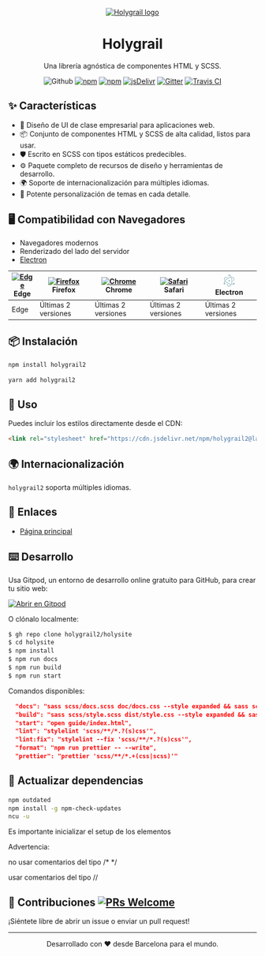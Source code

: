 <p align="center">
  <a href="https://holyguide.es">
    <img width="200" src="https://res.cloudinary.com/manuel-ruiz/image/upload/v1576145416/holygrail/logoholy.svg" alt="Holygrail logo">
  </a>
</p>

<h1 align="center">Holygrail</h1>

<div align="center">

Una librería       agnóstica de componentes HTML y SCSS.

![Github](https://img.shields.io/github/v/release/holygrail2/holygrail?logo=HolygrailCSS)
[![npm](https://img.shields.io/npm/v/holygrail2.svg)](https://www.npmjs.com/package/holygrail2)
[![npm](https://img.shields.io/npm/dm/holygrail2.svg)](https://www.npmjs.com/package/holygrail2)
[![jsDelivr](https://data.jsdelivr.com/v1/package/npm/holygrail2/badge)](https://www.jsdelivr.com/package/npm/holygrail2)
[![Gitter](https://badges.gitter.im/holygrail2/holygrail.svg)](https://gitter.im/holygrail2/holygrail)
[![Travis CI](https://travis-ci.org/holygrail2/holygrail.svg?branch=master)](https://travis-ci.org/holygrail2/holygrail)

</div>

## ✨ Características

- 🌈 Diseño de UI de clase empresarial para aplicaciones web.
- 📦 Conjunto de componentes HTML y SCSS de alta calidad, listos para usar.
- 🛡 Escrito en SCSS con tipos estáticos predecibles.
- ⚙️ Paquete completo de recursos de diseño y herramientas de desarrollo.
- 🌍 Soporte de internacionalización para múltiples idiomas.
- 🎨 Potente personalización de temas en cada detalle.

## 🖥 Compatibilidad con Navegadores

- Navegadores modernos
- Renderizado del lado del servidor
- [Electron](https://www.electronjs.org/)

| [<img src="https://raw.githubusercontent.com/alrra/browser-logos/master/src/edge/edge_48x48.png" alt="Edge" width="24px" height="24px" />](http://godban.github.io/browsers-support-badges/)<br>Edge | [<img src="https://raw.githubusercontent.com/alrra/browser-logos/master/src/firefox/firefox_48x48.png" alt="Firefox" width="24px" height="24px" />](http://godban.github.io/browsers-support-badges/)<br>Firefox | [<img src="https://raw.githubusercontent.com/alrra/browser-logos/master/src/chrome/chrome_48x48.png" alt="Chrome" width="24px" height="24px" />](http://godban.github.io/browsers-support-badges/)<br>Chrome | [<img src="https://raw.githubusercontent.com/alrra/browser-logos/master/src/safari/safari_48x48.png" alt="Safari" width="24px" height="24px" />](http://godban.github.io/browsers-support-badges/)<br>Safari | [<img src="https://raw.githubusercontent.com/alrra/browser-logos/master/src/electron/electron_48x48.png" alt="Electron" width="24px" height="24px" />](http://godban.github.io/browsers-support-badges/)<br>Electron |
| --- | --- | --- | --- | --- |
| Edge | Últimas 2 versiones | Últimas 2 versiones | Últimas 2 versiones | Últimas 2 versiones |

## 📦 Instalación

```bash
npm install holygrail2
```

```bash
yarn add holygrail2
```

## 🔨 Uso

Puedes incluir los estilos directamente desde el CDN:

```html
<link rel="stylesheet" href="https://cdn.jsdelivr.net/npm/holygrail2@latest/dist/style.css">
```

## 🌍 Internacionalización

`holygrail2` soporta múltiples idiomas.

## 🔗 Enlaces

- [Página principal](https://holyguide.es/)

## ⌨️ Desarrollo

Usa Gitpod, un entorno de desarrollo online gratuito para GitHub, para crear tu sitio web:

[![Abrir en Gitpod](https://gitpod.io/button/open-in-gitpod.svg)](https://github.com/holygrail2/holysite)

O clónalo localmente:

```bash
$ gh repo clone holygrail2/holysite
$ cd holysite
$ npm install
$ npm run docs
$ npm run build
$ npm run start
```

Comandos disponibles:

```json
  "docs": "sass scss/docs.scss doc/docs.css --style expanded && sass scss/docs.scss doc/docs.min.css --style compressed",
  "build": "sass scss/style.scss dist/style.css --style expanded && sass scss/style.scss dist/style.min.css --style compressed",
  "start": "open guide/index.html",
  "lint": "stylelint 'scss/**/*.?(s)css'",
  "lint:fix": "stylelint --fix 'scss/**/*.?(s)css'",
  "format": "npm run prettier -- --write",
  "prettier": "prettier 'scss/**/*.+(css|scss)'"
```

## 🔄 Actualizar dependencias

```bash
npm outdated
npm install -g npm-check-updates
ncu -u
```


Es importante inicializar el setup de los elementos

Advertencia:

no usar comentarios del tipo /* */

usar comentarios del tipo //

## 🤝 Contribuciones [![PRs Welcome](https://img.shields.io/badge/PRs-welcome-brightgreen.svg?style=flat-square)](http://makeapullrequest.com)

¡Siéntete libre de abrir un issue o enviar un pull request!

<hr>

<p align="center">
Desarrollado con ❤️ desde Barcelona para el mundo.
</p>


